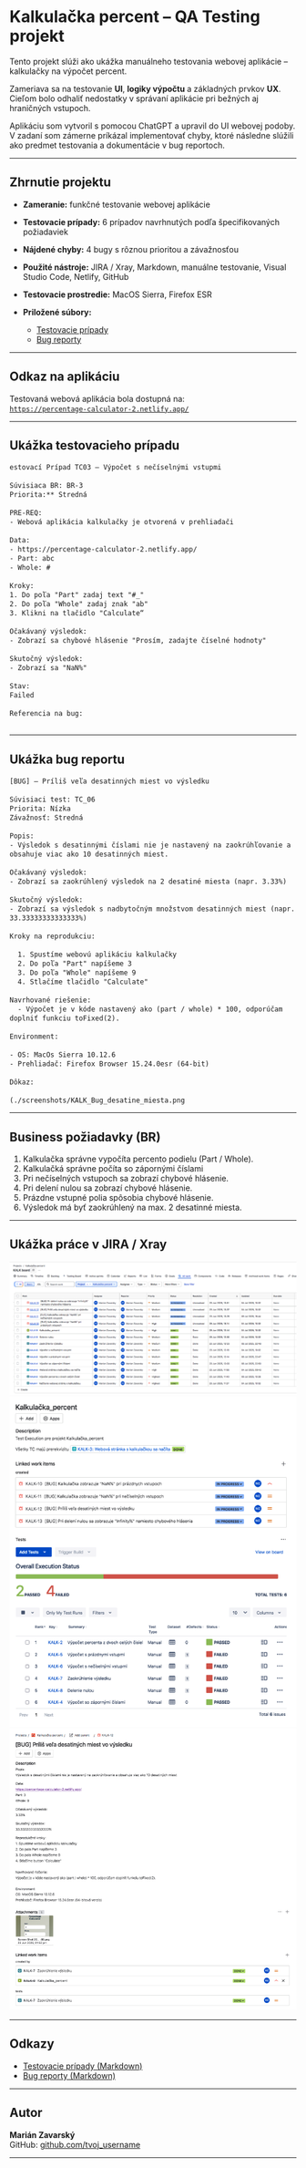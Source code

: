 # Kalkulačka percent – QA Testing projekt

Tento projekt slúži ako ukážka manuálneho testovania webovej aplikácie – kalkulačky na výpočet percent. 

Zameriava sa na testovanie **UI**, **logiky výpočtu** a základných prvkov **UX**. Cieľom bolo odhaliť nedostatky v správaní aplikácie pri bežných aj hraničných vstupoch. 

Aplikáciu som vytvoril s pomocou ChatGPT a upravil do UI webovej podoby. V zadaní som zámerne príkázal implementovať chyby, ktoré následne slúžili ako predmet testovania a dokumentácie v bug reportoch.

---

## Zhrnutie projektu

- **Zameranie:** funkčné testovanie webovej aplikácie
- **Testovacie prípady:** 6 prípadov navrhnutých podľa špecifikovaných požiadaviek
- **Nájdené chyby:** 4 bugy s rôznou prioritou a závažnosťou
- **Použité nástroje:** JIRA / Xray, Markdown, manuálne testovanie, Visual Studio Code, Netlify, GitHub
- **Testovacie prostredie:** MacOS Sierra, Firefox ESR
- **Priložené súbory:**

  - [Testovacie prípady](./Kalkulacka_Percent_Testovacie_Pripady.md)
  - [Bug reporty](./Kalkulacka_Percent_Bug_Report.md)

---

## Odkaz na aplikáciu

Testovaná webová aplikácia bola dostupná na:  
[`https://percentage-calculator-2.netlify.app/`](https://percentage-calculator-2.netlify.app/)

---

## Ukážka testovacieho prípadu

```plaintext
estovací Prípad TC03 – Výpočet s nečíselnými vstupmi

Súvisiaca BR: BR-3  
Priorita:** Stredná  

PRE-REQ:
- Webová aplikácia kalkulačky je otvorená v prehliadači  

Data:
- https://percentage-calculator-2.netlify.app/
- Part: abc
- Whole: #

Kroky:
1. Do poľa "Part" zadaj text "#_" 
2. Do poľa "Whole" zadaj znak "ab"  
3. Klikni na tlačidlo "Calculate“

Očakávaný výsledok:
- Zobrazí sa chybové hlásenie "Prosím, zadajte číselné hodnoty"

Skutočný výsledok:
- Zobrazí sa "NaN%"

Stav:
Failed

Referencia na bug:


```

---

## Ukážka bug reportu

```plaintext
[BUG] – Príliš veľa desatinných miest vo výsledku

Súvisiaci test: TC_06 
Priorita: Nízka  
Závažnosť: Stredná

Popis:
- Výsledok s desatinnými číslami nie je nastavený na zaokrúhľovanie a obsahuje viac ako 10 desatinných miest.

Očakávaný výsledok:
- Zobrazí sa zaokrúhlený výsledok na 2 desatiné miesta (napr. 3.33%)

Skutočný výsledok:
- Zobrazí sa výsledok s nadbytočným množstvom desatinných miest (napr. 33.33333333333333%)

Kroky na reprodukciu:

  1. Spustíme webovú aplikáciu kalkulačky  
  2. Do poľa "Part" napíšeme 3  
  3. Do poľa "Whole" napíšeme 9  
  4. Stlačíme tlačidlo "Calculate"

Navrhované riešenie:
  - Výpočet je v kóde nastavený ako (part / whole) * 100, odporúčam doplniť funkciu toFixed(2).

Environment:

- OS: MacOs Sierra 10.12.6
- Prehliadač: Firefox Browser 15.24.0esr (64-bit)

Dôkaz:  
  
(./screenshots/KALK_Bug_desatine_miesta.png
```

---

## Business požiadavky (BR)

1. Kalkulačka správne vypočíta percento podielu (Part / Whole).
2. Kalkulačká správne počíta so zápornými číslami
3. Pri nečíselných vstupoch sa zobrazí chybové hlásenie.
4. Pri delení nulou sa zobrazí chybové hlásenie.
5. Prázdne vstupné polia spôsobia chybové hlásenie.
6. Výsledok má byť zaokrúhlený na max. 2 desatinné miesta.

---

## Ukážka práce v JIRA / Xray


![All work](./screenshots/jira/ss_KALK_All_work_Jira.png)
![Test Execution](./screenshots/jira/ss_KALK_board_TExe_Jira.png)
![Bug report](./screenshots/jira/ss_KALK_BUG_TC05_Jira.png)

---

## Odkazy

  - [Testovacie prípady (Markdown)](./Kalkulacka_Percent_Testovacie_Pripady.md)
  - [Bug reporty (Markdown)](./Kalkulacka_Percent_Bug_Report.md)

---

## Autor

**Marián Zavarský**   
GitHub: [github.com/tvoj_username](https://github.com/MarZav-5)  


---
